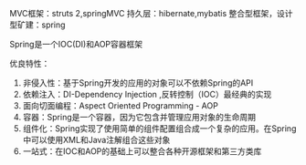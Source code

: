 MVC框架：struts 2,springMVC
持久层：hibernate,mybatis
整合型框架，设计型矿建：spring

Spring是一个IOC(DI)和AOP容器框架

优良特性：
1. 非侵入性：基于Spring开发的应用的对象可以不依赖Spring的API
2. 依赖注入：DI-Dependency Injection ,反转控制（IOC）最经典的实现
3. 面向切面编程：Aspect Oriented Programming - AOP
4. 容器：Spring是一个容器，因为它包含并管理应用对象的生命周期
5. 组件化：Spring实现了使用简单的组件配置组合成一个复杂的应用。在Spring中可以使用XML和Java注解组合这些对象
6. 一站式：在IOC和AOP的基础上可以整合各种开源框架和第三方类库

